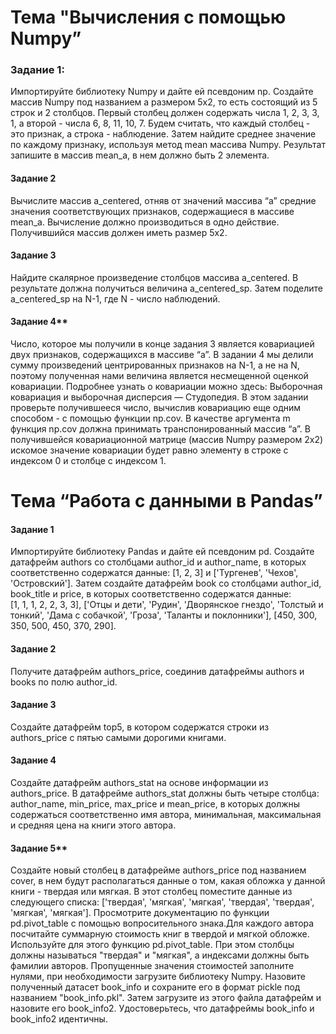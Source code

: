 # Тема "Вычисления с помощью Numpy”

### Задание 1:

Импортируйте библиотеку Numpy и дайте ей псевдоним np.
Создайте массив Numpy под названием a размером 5x2, то есть состоящий из 5 строк и 2 столбцов. 
Первый столбец должен содержать числа 1, 2, 3, 3, 1, а второй - числа 6, 8, 11, 10, 7. 
Будем считать, что каждый столбец - это признак, а строка - наблюдение. 
Затем найдите среднее значение по каждому признаку, используя метод mean массива Numpy. 
Результат запишите в массив mean_a, в нем должно быть 2 элемента.

#### Задание 2
Вычислите массив a_centered, отняв от значений массива “а” средние значения соответствующих признаков, содержащиеся в массиве mean_a. Вычисление должно производиться в одно действие. Получившийся массив должен иметь размер 5x2.

#### Задание 3

Найдите скалярное произведение столбцов массива a_centered. В результате должна получиться величина a_centered_sp. Затем поделите a_centered_sp на N-1, где N - число наблюдений.

#### Задание 4**
Число, которое мы получили в конце задания 3 является ковариацией двух признаков, содержащихся в массиве “а”. 
В задании 4 мы делили сумму произведений центрированных признаков на N-1, а не на N, поэтому полученная нами величина 
является несмещенной оценкой ковариации. Подробнее узнать о ковариации можно здесь: Выборочная ковариация и 
выборочная дисперсия — Студопедия. В этом задании проверьте получившееся число, вычислив ковариацию еще одним способом - с помощью функции np.cov. В качестве аргумента m функция np.cov должна принимать транспонированный массив “a”. В получившейся ковариационной матрице (массив Numpy размером 2x2) искомое значение ковариации будет равно элементу в строке с индексом 0 и столбце с индексом 1.

# Тема “Работа с данными в Pandas”

#### Задание 1

Импортируйте библиотеку Pandas и дайте ей псевдоним pd. 
Создайте датафрейм authors со столбцами author_id и author_name, в которых соответственно содержатся данные: [1, 2, 3] и ['Тургенев', 'Чехов', 'Островский'].
Затем создайте датафрейм book cо столбцами author_id, book_title и price, в которых соответственно содержатся данные:  
[1, 1, 1, 2, 2, 3, 3],
['Отцы и дети', 'Рудин', 'Дворянское гнездо', 'Толстый и тонкий', 'Дама с собачкой', 'Гроза', 'Таланты и поклонники'],
[450, 300, 350, 500, 450, 370, 290].

#### Задание 2

Получите датафрейм authors_price, соединив датафреймы authors и books по полю author_id.

#### Задание 3

Создайте датафрейм top5, в котором содержатся строки из authors_price с пятью самыми дорогими книгами.

#### Задание 4

Создайте датафрейм authors_stat на основе информации из authors_price. В датафрейме authors_stat должны быть четыре столбца:
author_name, min_price, max_price и mean_price,
в которых должны содержаться соответственно имя автора, минимальная, максимальная и средняя цена на книги этого автора.

#### Задание 5**

Создайте новый столбец в датафрейме authors_price под названием cover, в нем будут располагаться данные о том, какая обложка у данной книги - твердая или мягкая. В этот столбец поместите данные из следующего списка:
['твердая', 'мягкая', 'мягкая', 'твердая', 'твердая', 'мягкая', 'мягкая'].
Просмотрите документацию по функции pd.pivot_table с помощью вопросительного знака.Для каждого автора посчитайте суммарную стоимость книг в твердой и мягкой обложке. Используйте для этого функцию pd.pivot_table. При этом столбцы должны называться "твердая" и "мягкая", а индексами должны быть фамилии авторов. Пропущенные значения стоимостей заполните нулями, при необходимости загрузите библиотеку Numpy.
Назовите полученный датасет book_info и сохраните его в формат pickle под названием "book_info.pkl". Затем загрузите из этого файла датафрейм и назовите его book_info2. Удостоверьтесь, что датафреймы book_info и book_info2 идентичны.
